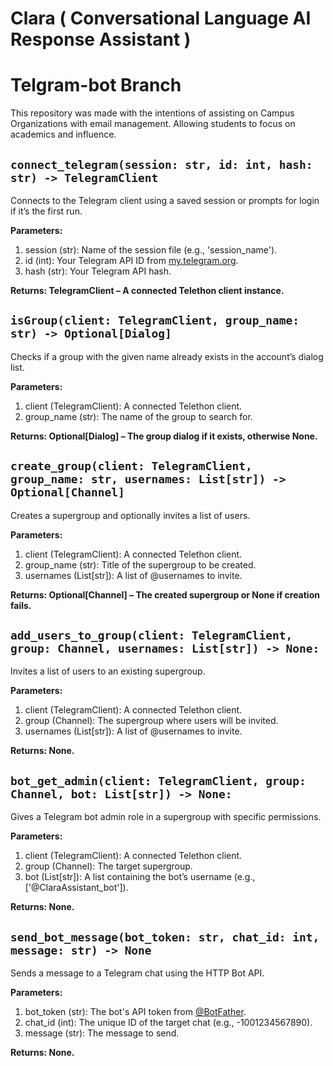 # Clara ( Conversational Language AI Response Assistant )

# Telgram-bot Branch

This repository was made with the intentions of assisting on Campus Organizations with email management. Allowing students to focus on academics and influence.

## `connect_telegram(session: str, id: int, hash: str) -> TelegramClient`

Connects to the Telegram client using a saved session or prompts for login if it’s the first run.

**Parameters:**
1. session (str): Name of the session file (e.g., 'session_name').
2. id (int): Your Telegram API ID from [my.telegram.org](my.telegram.org).
3. hash (str): Your Telegram API hash.

**Returns: TelegramClient – A connected Telethon client instance.**

## `isGroup(client: TelegramClient, group_name: str) -> Optional[Dialog]`
Checks if a group with the given name already exists in the account’s dialog list.

**Parameters:**
1. client (TelegramClient): A connected Telethon client.
2. group_name (str): The name of the group to search for.

**Returns: Optional[Dialog] – The group dialog if it exists, otherwise None.**

## `create_group(client: TelegramClient, group_name: str, usernames: List[str]) -> Optional[Channel]`
Creates a supergroup and optionally invites a list of users.

**Parameters:**
1. client (TelegramClient): A connected Telethon client.
2. group_name (str): Title of the supergroup to be created.
3. usernames (List[str]): A list of @usernames to invite.

**Returns: Optional[Channel] – The created supergroup or None if creation fails.**

## `add_users_to_group(client: TelegramClient, group: Channel, usernames: List[str]) -> None:`
Invites a list of users to an existing supergroup.

**Parameters:**
1. client (TelegramClient): A connected Telethon client.
2. group (Channel): The supergroup where users will be invited.
3. usernames (List[str]): A list of @usernames to invite.

**Returns: None.**

## `bot_get_admin(client: TelegramClient, group: Channel, bot: List[str]) -> None:`
Gives a Telegram bot admin role in a supergroup with specific permissions.

**Parameters:**
1. client (TelegramClient): A connected Telethon client.
2. group (Channel): The target supergroup.
3. bot (List[str]): A list containing the bot’s username (e.g., ['@ClaraAssistant_bot']).

**Returns: None.**

## `send_bot_message(bot_token: str, chat_id: int, message: str) -> None`
Sends a message to a Telegram chat using the HTTP Bot API.

**Parameters:**
1. bot_token (str): The bot's API token from [@BotFather](https://telegram.me/BotFather).
2. chat_id (int): The unique ID of the target chat (e.g., -1001234567890).
3. message (str): The message to send.

**Returns: None.**

